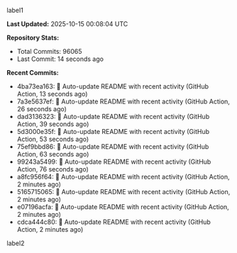 
label1 
<!-- ACTIVITY_START -->
**Last Updated:** 2025-10-15 00:08:04 UTC

**Repository Stats:**
- Total Commits: 96065
- Last Commit: 14 seconds ago

**Recent Commits:**
- 4ba73ea163: 🤖 Auto-update README with recent activity (GitHub Action, 13 seconds ago)
- 7a3e5637ef: 🤖 Auto-update README with recent activity (GitHub Action, 26 seconds ago)
- dad3136323: 🤖 Auto-update README with recent activity (GitHub Action, 39 seconds ago)
- 5d3000e35f: 🤖 Auto-update README with recent activity (GitHub Action, 53 seconds ago)
- 75ef9bbd86: 🤖 Auto-update README with recent activity (GitHub Action, 63 seconds ago)
- 99243a5499: 🤖 Auto-update README with recent activity (GitHub Action, 76 seconds ago)
- a8fc956f64: 🤖 Auto-update README with recent activity (GitHub Action, 2 minutes ago)
- 5165715065: 🤖 Auto-update README with recent activity (GitHub Action, 2 minutes ago)
- e07196acfa: 🤖 Auto-update README with recent activity (GitHub Action, 2 minutes ago)
- cdca444c80: 🤖 Auto-update README with recent activity (GitHub Action, 2 minutes ago)
<!-- ACTIVITY_END -->

label2
